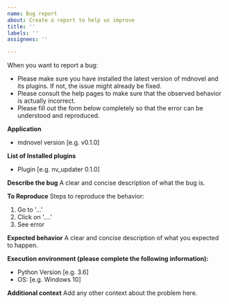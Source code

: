 ```yaml
---
name: Bug report
about: Create a report to help us improve
title: ''
labels: ''
assignees: ''

---
```


When you want to report a bug:
- Please make sure you have installed the latest version of mdnovel and its plugins. If not, the issue might already be fixed.
- Please consult the help pages to make sure that the observed behavior is actually incorrect. 
- Please fill out the form below completely so that the error can be understood and reproduced. 

**Application**
- mdnovel version [e.g. v0.1.0]

**List of Installed plugins**
- Plugin [e.g. nv_updater 0.1.0]

**Describe the bug**
A clear and concise description of what the bug is.

**To Reproduce**
Steps to reproduce the behavior:
1. Go to '...'
2. Click on '....'
3. See error

**Expected behavior**
A clear and concise description of what you expected to happen.

**Execution environment (please complete the following information):**
- Python Version [e.g. 3.6]
- OS: [e.g. Windows 10]

**Additional context**
Add any other context about the problem here.
